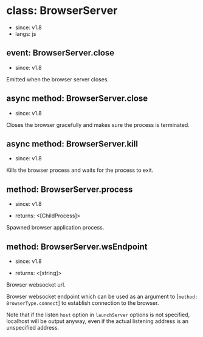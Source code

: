 # class: BrowserServer
* since: v1.8
* langs: js

## event: BrowserServer.close
* since: v1.8

Emitted when the browser server closes.

## async method: BrowserServer.close
* since: v1.8

Closes the browser gracefully and makes sure the process is terminated.

## async method: BrowserServer.kill
* since: v1.8

Kills the browser process and waits for the process to exit.

## method: BrowserServer.process
* since: v1.8
- returns: <[ChildProcess]>

Spawned browser application process.

## method: BrowserServer.wsEndpoint
* since: v1.8
- returns: <[string]>

Browser websocket url.

Browser websocket endpoint which can be used as an argument to [`method: BrowserType.connect`] to establish connection
to the browser.

Note that if the listen `host` option in `launchServer` options is not specified, localhost will be output anyway, even if the actual listening address is an unspecified address.
